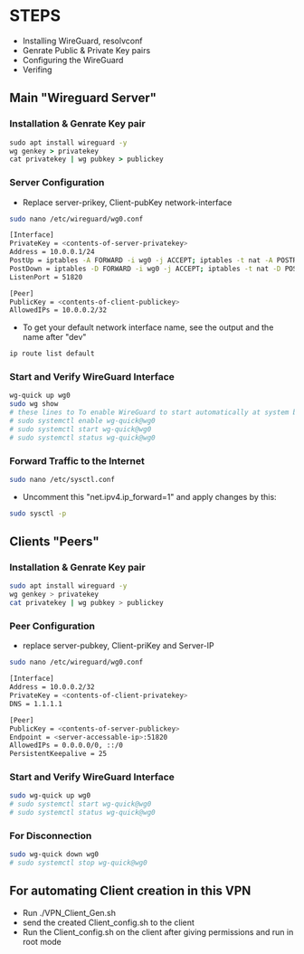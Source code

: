 
# STEPS
- Installing WireGuard, resolvconf
- Genrate Public & Private Key pairs
- Configuring the WireGuard
- Verifing 

## Main "Wireguard Server"

### Installation & Genrate Key pair
``` cmd
sudo apt install wireguard -y
wg genkey > privatekey
cat privatekey | wg pubkey > publickey
```
### Server Configuration
- Replace server-prikey, Client-pubKey network-interface
``` bash
sudo nano /etc/wireguard/wg0.conf

[Interface]
PrivateKey = <contents-of-server-privatekey>
Address = 10.0.0.1/24
PostUp = iptables -A FORWARD -i wg0 -j ACCEPT; iptables -t nat -A POSTROUTING -o <Your-default-network-interface> -j MASQUERADE
PostDown = iptables -D FORWARD -i wg0 -j ACCEPT; iptables -t nat -D POSTROUTING -o <Your-default-network-interface> -j MASQUERADE
ListenPort = 51820

[Peer]
PublicKey = <contents-of-client-publickey>
AllowedIPs = 10.0.0.2/32

```
- To get your default network interface name, see the output and the name after "dev"
``` bash
ip route list default
```
### Start and Verify WireGuard Interface
```bash
wg-quick up wg0
sudo wg show
# these lines to To enable WireGuard to start automatically at system boot
# sudo systemctl enable wg-quick@wg0
# sudo systemctl start wg-quick@wg0
# sudo systemctl status wg-quick@wg0
```

### Forward Traffic to the Internet
``` bash
sudo nano /etc/sysctl.conf
```
- Uncomment this "net.ipv4.ip_forward=1" and apply changes by this:
``` bash
sudo sysctl -p

```

## Clients "Peers"

### Installation & Genrate Key pair
``` bash
sudo apt install wireguard -y
wg genkey > privatekey
cat privatekey | wg pubkey > publickey
```
### Peer Configuration
- replace server-pubkey, Client-priKey and Server-IP

``` bash
sudo nano /etc/wireguard/wg0.conf

[Interface]
Address = 10.0.0.2/32
PrivateKey = <contents-of-client-privatekey>
DNS = 1.1.1.1

[Peer]
PublicKey = <contents-of-server-publickey>
Endpoint = <server-accessable-ip>:51820
AllowedIPs = 0.0.0.0/0, ::/0
PersistentKeepalive = 25 
```
### Start and Verify WireGuard Interface
``` bash
sudo wg-quick up wg0
# sudo systemctl start wg-quick@wg0
# sudo systemctl status wg-quick@wg0
```

### For Disconnection
```bash
sudo wg-quick down wg0
# sudo systemctl stop wg-quick@wg0
```


## For automating Client creation in this VPN
- Run ./VPN_Client_Gen.sh
- send the created Client_config.sh to the client
- Run the Client_config.sh on the client after giving permissions and run in root mode
